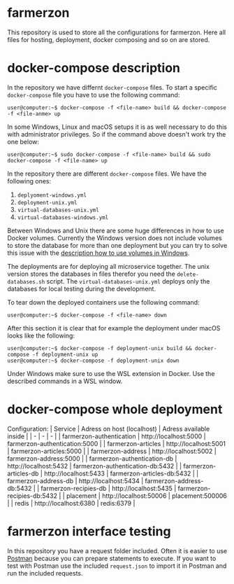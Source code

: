 # farmerzon

This repository is used to store all the configurations for farmerzon. Here all files for hosting, deployment, docker composing and so on are stored.

# docker-compose description

In the repository we have differnt `docker-compose` files. To start a specific `docker-compose` file you have to use the following command:

```console
user@computer:~$ docker-compose -f <file-name> build && docker-compose -f <file-anme> up
```

In some Windows, Linux and macOS setups it is as well necessary to do this with administrator privileges. So if the command above doesn't work try the one below:

```console
user@computer:~$ sudo docker-compose -f <file-name> build && sudo docker-compose -f <file-name> up
```

In the repository there are different `docker-compose` files. We have the following ones:

1. `deplyoment-windows.yml`
2. `deployment-unix.yml`
3. `virtual-databases-unix.yml`
4. `virtual-databases-windows.yml`

Between Windows and Unix there are some huge differences in how to use Docker volumes. Currently the Windows version does not include volumes to store the database for more than one deployment but you can try to solve this issue with the [description how to use volumes in Windows](https://forums.docker.com/t/data-directory-var-lib-postgresql-data-pgdata-has-wrong-ownership/17963/31).

The deployments are for deploying all microservice together. The unix version stores the databases in files therefor you need the `delete-databases.sh` script. The `virtual-databases-unix.yml` deploys only the databases for local testing during the development.

To tear down the deployed containers use the following command:

```console
user@computer:~$ docker-compose -f <file-name> down
```

After this section it is clear that for example the deployment under macOS looks like the following:

```console
user@computer:~$ docker-compose -f deployment-unix build && docker-compose -f deployment-unix up
user@computer:~$ docker-compose -f deployment-unix down
```

Under Windows make sure to use the WSL extension in Docker. Use the described commands in a WSL window.

# docker-compose whole deployment

Configuration:
| Service | Adress on host (localhost) | Adress available inside |
| - | - | - |
| farmerzon-authentication | http://localhost:5000 | farmerzon-authentication:5000 |
| farmerzon-articles | http://localhost:5001 | farmerzon-articles:5000 |
| farmerzon-address | http://localhost:5002 | farmerzon-address:5000 | 
| farmerzon-authentication-db | http://localhost:5432 | farmerzon-authentication-db:5432 |
| farmerzon-articles-db | http://localhost:5433 | farmerzon-articles-db:5432 |
| farmerzon-address-db | http://localhost:5434 | farmerzon-address-db:5432 |
| farmerzon-recipies-db | http://localhost:5435 | farmerzon-recipies-db:5432 |
| placement | http://localhost:50006 | placement:500006 |
| redis | http://localhost:6380 | redis:6379 |

# farmerzon interface testing

In this repository you have a request folder included. Often it is easier to use [Postman]() because you can prepare statements to execute. If you want to test with Postman use the included `request.json` to import it in Postman and run the included requests. 